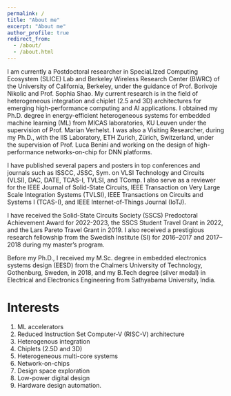 ```yaml
---
permalink: /
title: "About me"
excerpt: "About me"
author_profile: true
redirect_from: 
  - /about/
  - /about.html
---
```


I am currently a Postdoctoral researcher in SpeciaLIzed Computing Ecosystem (SLICE) Lab and Berkeley Wireless Research Center (BWRC) of the University of California, Berkeley, under the guidance of Prof. Borivoje Nikolic and Prof. Sophia Shao. My current research is in the field of heterogeneous integration and chiplet (2.5 and 3D) architectures for emerging high-performance computing and AI applications. I obtained my Ph.D. degree in energy-efficient heterogeneous systems for embedded machine learning (ML) from MICAS laboratories, KU Leuven under the supervision of Prof. Marian Verhelst. I was also a Visiting Researcher, during my Ph.D., with the IIS Laboratory, ETH Zurich, Zürich, Switzerland, under the supervision of Prof. Luca Benini and working on the design of high-performance networks-on-chip for DNN platforms.

I have published several papers and posters in top conferences and journals such as ISSCC, JSSC, Sym. on VLSI Technology and Circuits (VLSI), DAC, DATE, TCAS-I, TVLSI, and TComp. I also serve as a reviewer for the IEEE Journal of Solid-State Circuits, IEEE Transaction on Very Large Scale Integration Systems (TVLSI), IEEE Transactions on Circuits and Systems I (TCAS-I), and IEEE Internet-of-Things Journal (IoTJ).

I have received the Solid-State Circuits Society (SSCS) Predoctoral Achievement Award for 2022-2023, the SSCS Student Travel Grant in 2022, and the Lars Pareto Travel Grant in 2019. I also received a prestigious research fellowship from the Swedish Institute (SI) for 2016–2017 and 2017–2018 during my master’s program. 

Before my Ph.D., I received my M.Sc. degree in embedded electronics systems design (EESD) from the Chalmers University of Technology, Gothenburg, Sweden, in 2018, and my B.Tech degree (silver medal) in Electrical and Electronics Engineering from Sathyabama University, India.

Interests
======
1. ML accelerators
2. Reduced Instruction Set Computer-V (RISC-V) architecture
3. Heterogenous integration
4. Chiplets (2.5D and 3D)
5. Heterogeneous multi-core systems
6. Network-on-chips
7. Design space exploration
8. Low-power digital design
9. Hardware design automation.


